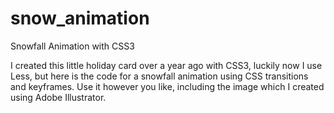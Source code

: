 snow_animation
==============

Snowfall Animation with CSS3 

I created this little holiday card over a year ago with CSS3, luckily now I use Less,
but here is the code for a snowfall animation using CSS transitions and keyframes.
Use it however you like, including the image which I created using Adobe Illustrator.
